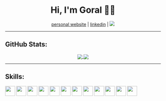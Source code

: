 <!--
### Hi there 👋

**pahuja-gor/pahuja-gor** is a ✨ _special_ ✨ repository because its `README.md` (this file) appears on your GitHub profile.

Here are some ideas to get you started:

- 🔭 I’m currently working on ...
- 🌱 I’m currently learning ...
- 👯 I’m looking to collaborate on ...
- 🤔 I’m looking for help with ...
- 💬 Ask me about ...
- 📫 How to reach me: ...
- 😄 Pronouns: ...
- ⚡ Fun fact: ...
-->
<h1 align=center>Hi, I'm Goral 👋🏾</h1>
<p align="center">
    <a href="https://goralpahuja.me/" target="_blank">personal website</a> | 
    <a href="https://linkedin.com/in/goralp" target="_blank">linkedin</a> | 
    <a href="#">
        <img src="https://visitor-badge.laobi.icu/badge?page_id=pahuja-gor.pahuja-gor.svg">
    </a>
</p>

<hr>

<h2>GitHub Stats:</h2>

<div class="github-stats" align="center">
  <a href="https://github.com/pahuja-gor">
    <img align="center" src="https://github-readme-stats.vercel.app/api?username=pahuja-gor&hide_rank=false&hide_title=false&include_all_commits=true&count_private=true&show_icons=true&theme=dracula" />
  </a>
  <a href="https://github.com/pahuja-gor">
    <img align="center" src="https://github-readme-stats.vercel.app/api/top-langs/?username=pahuja-gor&theme=dracula" />
  </a>
</div>

<hr>
<h2>Skills:</h2>
<img height="32" width="32" src="https://unpkg.com/simple-icons@v3/icons/python.svg" />
<img height="32" width="32" src="https://unpkg.com/simple-icons@v3/icons/java.svg" />
<img height="32" width="32" src="https://unpkg.com/simple-icons@v3/icons/c.svg" />
<img height="32" width="32" src="https://unpkg.com/simple-icons@v3/icons/cpp.svg" />
<img height="32" width="32" src="https://unpkg.com/simple-icons@v3/icons/html5svg" />
<img height="32" width="32" src="https://unpkg.com/simple-icons@v3/icons/css3.svg" />
<img height="32" width="32" src="https://unpkg.com/simple-icons@v3/icons/javascript.svg" />
<img height="32" width="32" src="https://unpkg.com/simple-icons@v3/icons/bootstrap.svg" />
<img height="32" width="32" src="https://unpkg.com/simple-icons@v3/icons/react.svg" />
<img height="32" width="32" src="https://unpkg.com/simple-icons@v3/icons/pytorch.svg" />
<img height="32" width="32" src="https://unpkg.com/simple-icons@v3/icons/github.svg" />
<img height="32" width="32" src="https://unpkg.com/simple-icons@v3/icons/git.svg" />
